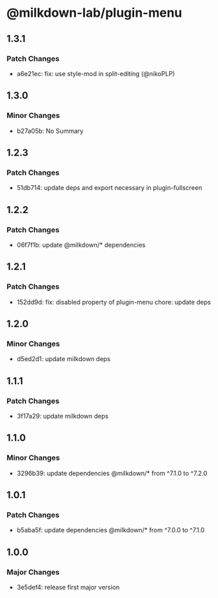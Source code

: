 # @milkdown-lab/plugin-menu

## 1.3.1

### Patch Changes

- a6e21ec: fix: use style-mod in split-editing (@nikoPLP)

## 1.3.0

### Minor Changes

- b27a05b: No Summary

## 1.2.3

### Patch Changes

- 51db714: update deps and export necessary in plugin-fullscreen

## 1.2.2

### Patch Changes

- 06f7f1b: update @milkdown/\* dependencies

## 1.2.1

### Patch Changes

- 152dd9d: fix: disabled property of plugin-menu
  chore: update deps

## 1.2.0

### Minor Changes

- d5ed2d1: update milkdown deps

## 1.1.1

### Patch Changes

- 3f17a29: update milkdown deps

## 1.1.0

### Minor Changes

- 3296b39: update dependencies @milkdown/\* from ^7.1.0 to ^7.2.0

## 1.0.1

### Patch Changes

- b5aba5f: update dependencies @milkdown/\* from ^7.0.0 to ^7.1.0

## 1.0.0

### Major Changes

- 3e5def4: release first major version
